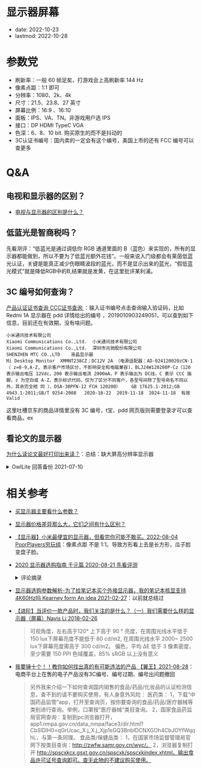# 显示器屏幕
- date: 2022-10-23
- lastmod: 2022-10-28

# 参数党

- 刷新率：一般 60 帧足矣，打游戏会上高刷新率 144 Hz
- 像素点距：1:1 即可
- 分辨率：1080、2k、4k
- 尺寸：21.5、23.8、27 英寸
- 屏幕比例：16:9 、16:10
- 面板：IPS、VA、TN。非游戏用户选 IPS
- 接口：DP HDMI TypeC VGA
- 色深：6、8、10 bit. 购买原生的而不是抖动的
- 3C认证书编号：国内卖的一定会有这个编号，美国上市的还有 FCC 编号可以查更多

# Q&A
## 电视和显示器的区别？

- [电视与显示器的区别是什么？](https://www.zhihu.com/question/20608864?sort=created)

## 低蓝光是智商税吗？

先看测评：“低蓝光是通过调低你 RGB 通道里面的 B（蓝色）来实现的，所有的显示器都能做到，所以不要为了低蓝光额外花钱”。一般来说入门级都会有莱茵低蓝光认证，关键是能真正减少伤眼睛波段的蓝光，而不是显示出来的蓝光，“假低蓝光模式”就是降低RGB中的B,结果就是发黄，在这里批评某利浦。

## 3C 编号如何查询？

[产品认证证书查询    CCC证书查询 ](https://www.cqc.com.cn/www/chinese/zscx/)：输入证书编号点击查询输入验证码，比如 Redmi 1A 显示器在 pdd 详情给出的编号 ，2019010903249051，可以查到如下信息，目前还在有效期，没有啥问题。

    小米通讯技术有限公司
    Xiaomi Communications Co.,Ltd. 	小米通讯技术有限公司
    Xiaomi Communications Co.,Ltd. 	深圳市兆驰股份有限公司
    SHENZHEN MTC CO.,LTD 	液晶显示器
    Mi Desktop Monitor 	XMMNT238CZ；DC12V 2A （电源适配器：AD-024120020zCN-1 （ z=0-9,A-Z, 表示客户市场区分，不影响安全和电磁兼容)、BLJ24W120200P-Cz（120 表示输出电压 12Vdc，200 表示输出电流 2000mA，P 表示输出为 DC线，C 表示 CCC 插脚，z 为空白或 A-Z，表示标识代码，仅为了区分不同客户，各型号间除了型号命名不同以外，其余完全相 同 ）、DSA-30PFN-12 FCH 120200） 	GB 17625.1-2012;GB 4943.1-2011;GB/T 9254-2008 	2020-10-22 	2019-11-18 	2024-11-18 	有效 Valid

这里吐槽京东的商品详情里没有 3C 编号，t宝、pdd 网页版则需要登录才可以查看商品，ex

## 看论文的显示器

[为什么读论文最好打印出来读？](https://www.zhihu.com/question/465290543/answer/1989556594)：总结：缺大屏高分辨率显示器
<details>
<summary>OwlLite 回答备份 2021-07-10</summary>

在纸介质上读取和在屏幕上读取的效果差异很早就被注意到[1][2]，并且现在已经有大量且比较一致的研究结果[3]：同样的材料，在纸介质上阅读比在屏幕上阅读能取得更好的效果，理解更深入，关键内容记住更多。总体上，纸介质的优势不大，但优势是稳定的(方差小)[4]，而且阅读内容的复杂性越高，纸介质的优势越明显[2].在纸介质上阅读同样的材料比在屏幕上阅读效果更好，材料内容越复杂效果差异越大

这种差异小但稳定，在感知上也会有比较好的一致性，使得大部分读论文的人都认为阅读纸介质版比电子版跟更有助于记忆和理解[5]，而且这种倾向性具有跨文化稳定性：

从阅读机制上看，在屏幕上阅读者对自己的阅读效果更自信，但是测试的阅读效果更差；对应地，在纸介质上阅读者对自己的阅读效果自信差一些，但阅读效果更好。这背后的原因可能在于纸介质阅读者可能在阅读过程中更多地会看过去读过的部分，更频繁地探索疑问部分的内容。如果屏幕阅读者被提醒没有很好的理解的话，比如经过频繁的中途测验、质问，这种不同介质的阅读效果的差异就会消失[6]：
屏幕阅读者对自己的阅读效果更自信，但实测阅读效果更差

进一步的研究发现，当屏幕效果跟打印效果完全一致（呈现范围大，减少交互），纸张阅读的优势接近消失[7]。而当屏幕效果跟打印效果差异越大（由于屏幕尺寸和分辨率限制，完整呈现一整张不影响阅读效果的A4纸论文页面很困难，这通常需要2K以上分辨率），读者所需要的交互越多，涉及上下滚动页面，翻页等等，读者的阅读被打断的频次越高。而纸张阅读者则很少受到这方面因素的打扰。由于交互导致的打断，屏幕阅读者更难以形成关于阅读内容的认知地图(Cognitive Map)[8][9]：
当材料以打印版本一致的效果呈现时，阅读效果跟纸介质版本的阅读效果几乎一致。相反，当材料以一般形式在屏幕上呈现时候，阅读效果差异明显

也就是说，材料的呈现方式和材料的呈现载体尺寸是导致屏幕阅读和纸张阅读效果的决定性因素。当屏幕足够大时候，纸张阅读的效果优势可以被抹平[10]。这跟程序员需要大屏、多屏显示器的原因是一致的[10][11][12][13]:
屏幕越大，完成同样工作任务所需时间越短

所以，paper打印出来读效果更好的问题，很大程度上是一个关于用户体验的问题[14]. 当你意识到需要打印出来读论文时候，实际上是你需要多买几个2K以上分辨率大屏幕显示器的时候[15][16].
</details>

# 相关参考

- [买显示器主要看什么参数？](https://www.zhihu.com/question/488546545)

- [显示器价格差异那么大，它们之间有什么区别？](https://www.zhihu.com/question/551150606/answer/2693602437)

-  [【显示器】小米最便宜的显示器，但看完你可能不敢买。2022-08-04 PoorPlayers穷玩组](https://www.bilibili.com/video/BV1mB4y1r7HB)：像素点距 不是 1:1。导致方形看上去是长方形，瓜子脸变盘子脸。

- [2020 显示器选购指南 千元篇 2020-08-21 先看评测](https://www.bilibili.com/video/BV1Wf4y1Q7d9)
    <details>
    <summary>评论摘录</summary>

    ```
    1、从尺寸分辨率来看，27 吋 1080P 是比 24 吋 1080P 更好的选择，价格也没有贵很多。

    3、27 吋的所有分辨率和 24 吋 2K，是千元内我们比较推荐的。我们也制作了常见显示器尺寸的 AR 模型，你可以在微信公众号回复「AR」获得。

    4、宣称 250nit 亮度的显示器实测只有 200nit 亮度，原因就是驱动板在接 HDMI 后，将显示器识别成了电视，DP 口不存在这个问题。如果只有 HDMI 接口，你可以尝试在显卡设置里将色彩范围调整为「全范围」或者「0-255」。

    5、非原厂背光的显示器容易在色温、亮度失控，一旦亮度失控，整个色彩体系都会受影响。有些显示器为了节省成本，会选择非原厂背光。

    6、同样是 IPS ，可视角度差异也很大。比如戴尔和 LG 这两台显示器在对比度和色彩劣化上表现就比较差。

    7、目前这个时间节点，推荐大家尽量买 8bit 的显示器，但很遗憾，厂商已经把 6 抖 8 宣传成了 8bit，大家在选购时尽量选择原生 8bit 的显示器，直接问客服可能是最快速的解决办法。比起纠结 6bit 的色彩断层，你更应该在乎这些 6bit 显示器在某些过渡色上出现的伴随抖动算法引起的闪烁问题。

    8、显示器的低蓝光是通过调低你 RGB 通道里面的 B（蓝色）来实现的，所有的显示器都能做到，所以不要为了低蓝光额外花钱。
    ```
    </details>

- [显示器选购参数解析-为了给笔记本买个外接显示器，我的笔记本核显支持4K60Hz吗 Kearney form An idea 2021-02-27](https://blog.csdn.net/weixin_43031092/article/details/114097290)：以前就总结过

- [【进阶】当评价一款产品时，我们关注的是什么？（一）我们需要什么样的显示器（屏幕）Navis Li 2018-02-26​](https://zhuanlan.zhihu.com/p/22411193)
    >可视角度，左右高于120° 上下高于 90 °
    亮度，在周围光线水平低于 150 lux下屏幕亮度不能低于 80 cd/m2, 在周围光线水平 2000~ 2500 lux下屏幕亮度需高于 300 cd/m2。
    偏色，平均 ΔE 低于 3
    像素密度，至少需要 150 PPI
    色域覆盖，85% sRGB 以上没有意义

- [我要锤十个！！教你如何找出真的有可能违法的产品 【翼王】2021-08-28](https://www.bilibili.com/video/BV1Eg411V7w7)：电商平台上在售的电子产品没有3C编号、编号过期、编号出问题撤回
    > 另外我来介绍一下如何查询国内销售的食品/药品/化妆品的认证检测信息，查不到的请不要购买使用，有人身意外风险：
    医药类：
    1，下载“中国药品监管”app，打开至查询页，按你要查询的食品/药品/医疗器械等类别进行查询。举例，口罩按“医疗器械”类目查询。
    2，国家食品药监局官网查询：复制到pc浏览器打开，app1.nmpa.gov.cn/data_nmpa/face3/dir.html?CbSlDlH0=qGrUcac_X.j_X.j_Xjp1sGQ3BnbIDCNXGOh4CbJOYfWqqhL，与第一条同理。
    食品类/保健品类：
    1，在国家市场监督管理局官网下按类目查询：http://zwfw.samr.gov.cn/wyc/。
    2，浏览器复制打开 http://spscxkcx.gsxt.gov.cn/spscxk/spscxkindex.xhtml，输出食品许可证号查询即可。查无此物的不建议购买使用。